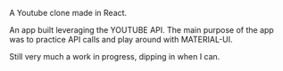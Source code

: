 A Youtube clone made in React.

An app built leveraging the YOUTUBE API. The main purpose of the app was to practice API calls and play around with MATERIAL-UI.

Still very much a work in progress, dipping in when I can.
